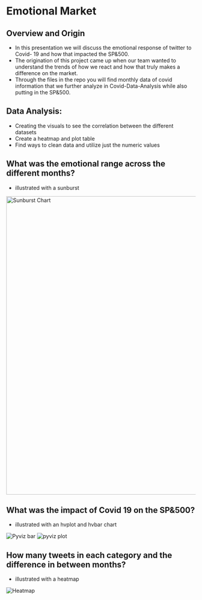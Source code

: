 # Emotional Market


## Overview and Origin

* In this presentation we will discuss the emotional response of twitter to Covid- 19 and how that impacted the SP&500. 
* The origination of this project came up when our team wanted to understand the trends of how we react and how that truly makes a difference on the market. 
* Through the files in the repo you will find monthly data of covid information that we further analyze in Covid-Data-Analysis while also putting in the SP&500.


## Data Analysis:
* Creating the visuals to see the correlation between the different datasets 
* Create a heatmap and plot table 
* Find ways to clean data and utilize just the numeric values

## What was the emotional range across the different months? 
* illustrated with a sunburst 


<img width="794" alt="Sunburst Chart" src="https://user-images.githubusercontent.com/78457752/114251791-fbcb0680-9967-11eb-8fcb-81da1c09a333.png">

## What was the impact of Covid 19 on the SP&500? 
* illustrated with an hvplot and hvbar chart


![Pyviz bar](https://user-images.githubusercontent.com/78457752/114251757-d938ed80-9967-11eb-98aa-f17636efcaf3.png)
![pyviz plot](https://user-images.githubusercontent.com/78457752/114251774-e81fa000-9967-11eb-99da-cd1f46addb52.png)


## How many tweets in each category and the difference in between months?
* illustrated with a heatmap


![Heatmap](https://user-images.githubusercontent.com/78457752/114251747-cde5c200-9967-11eb-8a2a-c2200a1ab8f9.png)



